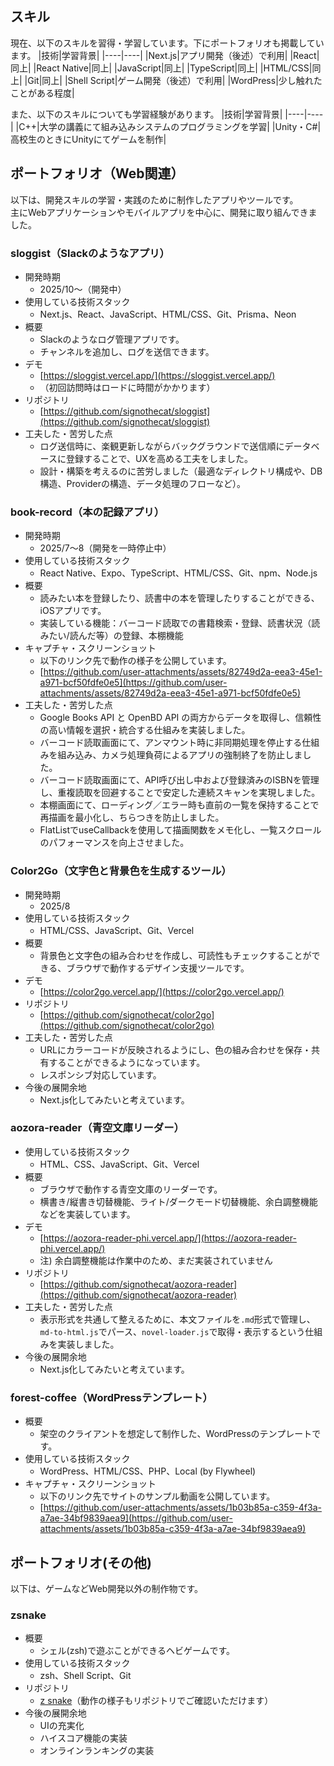 ## スキル
現在、以下のスキルを習得・学習しています。下にポートフォリオも掲載しています。
|技術|学習背景|
|----|----|
|Next.js|アプリ開発（後述）で利用|
|React|同上|
|React Native|同上|
|JavaScript|同上|
|TypeScript|同上|
|HTML/CSS|同上|
|Git|同上|
|Shell Script|ゲーム開発（後述）で利用|
|WordPress|少し触れたことがある程度|

また、以下のスキルについても学習経験があります。
|技術|学習背景|
|----|----|
|C++|大学の講義にて組み込みシステムのプログラミングを学習|
|Unity・C#|高校生のときにUnityにてゲームを制作|

## ポートフォリオ（Web関連）

以下は、開発スキルの学習・実践のために制作したアプリやツールです。  
主にWebアプリケーションやモバイルアプリを中心に、開発に取り組んできました。

### sloggist（Slackのようなアプリ）
- 開発時期
  - 2025/10〜（開発中）
- 使用している技術スタック
  - Next.js、React、JavaScript、HTML/CSS、Git、Prisma、Neon
- 概要
  - Slackのようなログ管理アプリです。
  - チャンネルを追加し、ログを送信できます。
- デモ
  - [https://sloggist.vercel.app/](https://sloggist.vercel.app/)
  - （初回訪問時はロードに時間がかかります）
- リポジトリ
  - [https://github.com/signothecat/sloggist](https://github.com/signothecat/sloggist)
- 工夫した・苦労した点
  - ログ送信時に、楽観更新しながらバックグラウンドで送信順にデータベースに登録することで、UXを高める工夫をしました。
  - 設計・構築を考えるのに苦労しました（最適なディレクトリ構成や、DB構造、Providerの構造、データ処理のフローなど）。

### book-record（本の記録アプリ）
- 開発時期
  - 2025/7〜8（開発を一時停止中）
- 使用している技術スタック
  - React Native、Expo、TypeScript、HTML/CSS、Git、npm、Node.js
- 概要
  - 読みたい本を登録したり、読書中の本を管理したりすることができる、iOSアプリです。
  - 実装している機能：バーコード読取での書籍検索・登録、読書状況（読みたい/読んだ等）の登録、本棚機能
- キャプチャ・スクリーンショット
  - 以下のリンク先で動作の様子を公開しています。
  - [https://github.com/user-attachments/assets/82749d2a-eea3-45e1-a971-bcf50fdfe0e5](https://github.com/user-attachments/assets/82749d2a-eea3-45e1-a971-bcf50fdfe0e5)
- 工夫した・苦労した点
  - Google Books API と OpenBD API の両方からデータを取得し、信頼性の高い情報を選択・統合する仕組みを実装しました。
  - バーコード読取画面にて、アンマウント時に非同期処理を停止する仕組みを組み込み、カメラ処理負荷によるアプリの強制終了を防止しました。
  - バーコード読取画面にて、API呼び出し中および登録済みのISBNを管理し、重複読取を回避することで安定した連続スキャンを実現しました。
  - 本棚画面にて、ローディング／エラー時も直前の一覧を保持することで再描画を最小化し、ちらつきを防止しました。
  - FlatListでuseCallbackを使用して描画関数をメモ化し、一覧スクロールのパフォーマンスを向上させました。

### Color2Go（文字色と背景色を生成するツール）
- 開発時期
  - 2025/8
- 使用している技術スタック
  - HTML/CSS、JavaScript、Git、Vercel
- 概要
  - 背景色と文字色の組み合わせを作成し、可読性もチェックすることができる、ブラウザで動作するデザイン支援ツールです。
- デモ
  - [https://color2go.vercel.app/](https://color2go.vercel.app/)
- リポジトリ
  - [https://github.com/signothecat/color2go](https://github.com/signothecat/color2go)
- 工夫した・苦労した点
  - URLにカラーコードが反映されるようにし、色の組み合わせを保存・共有することができるようになっています。
  - レスポンシブ対応しています。
- 今後の展開余地
  - Next.js化してみたいと考えています。

### aozora-reader（青空文庫リーダー）
- 使用している技術スタック
  - HTML、CSS、JavaScript、Git、Vercel
- 概要
  - ブラウザで動作する青空文庫のリーダーです。
  - 横書き/縦書き切替機能、ライト/ダークモード切替機能、余白調整機能などを実装しています。
- デモ
  - [https://aozora-reader-phi.vercel.app/](https://aozora-reader-phi.vercel.app/)
  - 注) 余白調整機能は作業中のため、まだ実装されていません
- リポジトリ
  - [https://github.com/signothecat/aozora-reader](https://github.com/signothecat/aozora-reader)
- 工夫した・苦労した点
  - 表示形式を共通して整えるために、本文ファイルを`.md`形式で管理し、`md-to-html.js`でパース、`novel-loader.js`で取得・表示するという仕組みを実装しました。
- 今後の展開余地
  - Next.js化してみたいと考えています。

### forest-coffee（WordPressテンプレート）
- 概要
  - 架空のクライアントを想定して制作した、WordPressのテンプレートです。
- 使用している技術スタック
  - WordPress、HTML/CSS、PHP、Local (by Flywheel)
- キャプチャ・スクリーンショット
  - 以下のリンク先でサイトのサンプル動画を公開しています。
  - [https://github.com/user-attachments/assets/1b03b85a-c359-4f3a-a7ae-34bf9839aea9](https://github.com/user-attachments/assets/1b03b85a-c359-4f3a-a7ae-34bf9839aea9)

## ポートフォリオ(その他)

以下は、ゲームなどWeb開発以外の制作物です。

### zsnake
- 概要
  - シェル(zsh)で遊ぶことができるヘビゲームです。
- 使用している技術スタック
  - zsh、Shell Script、Git
- リポジトリ
  - [z snake](https://github.com/signothecat/zsnake)（動作の様子もリポジトリでご確認いただけます）
- 今後の展開余地
  - UIの充実化
  - ハイスコア機能の実装
  - オンラインランキングの実装

